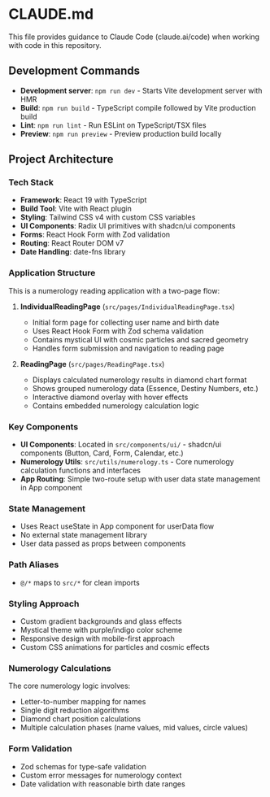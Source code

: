 # CLAUDE.md

This file provides guidance to Claude Code (claude.ai/code) when working with code in this repository.

## Development Commands

- **Development server**: `npm run dev` - Starts Vite development server with HMR
- **Build**: `npm run build` - TypeScript compile followed by Vite production build
- **Lint**: `npm run lint` - Run ESLint on TypeScript/TSX files
- **Preview**: `npm run preview` - Preview production build locally

## Project Architecture

### Tech Stack
- **Framework**: React 19 with TypeScript
- **Build Tool**: Vite with React plugin
- **Styling**: Tailwind CSS v4 with custom CSS variables
- **UI Components**: Radix UI primitives with shadcn/ui components
- **Forms**: React Hook Form with Zod validation
- **Routing**: React Router DOM v7
- **Date Handling**: date-fns library

### Application Structure

This is a numerology reading application with a two-page flow:

1. **IndividualReadingPage** (`src/pages/IndividualReadingPage.tsx`)
   - Initial form page for collecting user name and birth date
   - Uses React Hook Form with Zod schema validation
   - Contains mystical UI with cosmic particles and sacred geometry
   - Handles form submission and navigation to reading page

2. **ReadingPage** (`src/pages/ReadingPage.tsx`)
   - Displays calculated numerology results in diamond chart format
   - Shows grouped numerology data (Essence, Destiny Numbers, etc.)
   - Interactive diamond overlay with hover effects
   - Contains embedded numerology calculation logic

### Key Components

- **UI Components**: Located in `src/components/ui/` - shadcn/ui components (Button, Card, Form, Calendar, etc.)
- **Numerology Utils**: `src/utils/numerology.ts` - Core numerology calculation functions and interfaces
- **App Routing**: Simple two-route setup with user data state management in App component

### State Management

- Uses React useState in App component for userData flow
- No external state management library
- User data passed as props between components

### Path Aliases

- `@/*` maps to `src/*` for clean imports

### Styling Approach

- Custom gradient backgrounds and glass effects
- Mystical theme with purple/indigo color scheme
- Responsive design with mobile-first approach
- Custom CSS animations for particles and cosmic effects

### Numerology Calculations

The core numerology logic involves:
- Letter-to-number mapping for names
- Single digit reduction algorithms
- Diamond chart position calculations
- Multiple calculation phases (name values, mid values, circle values)

### Form Validation

- Zod schemas for type-safe validation
- Custom error messages for numerology context
- Date validation with reasonable birth date ranges